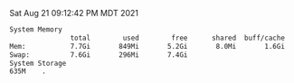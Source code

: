 Sat Aug 21 09:12:42 PM MDT 2021
```bash
System Memory
               total        used        free      shared  buff/cache   available
Mem:           7.7Gi       849Mi       5.2Gi       8.0Mi       1.6Gi       6.5Gi
Swap:          7.6Gi       296Mi       7.4Gi
System Storage
635M	.
```
